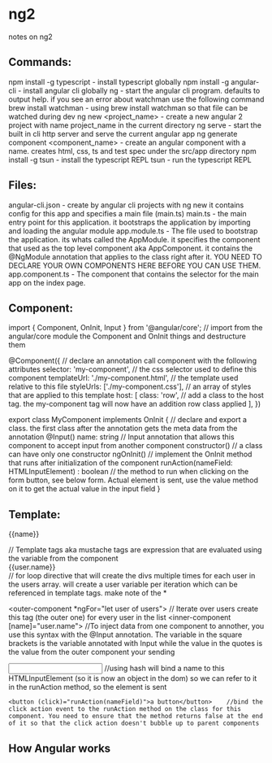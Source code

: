 # ng2
notes on ng2

## Commands:
npm install -g typescript					- install typescript globally
npm install -g angular-cli					- install angular cli globally
ng 											- start the angular cli program. defaults to output help. if you see an error about watchman use the following command
brew install watchman						- using brew install watchman so that file can be watched during dev
ng new <project_name>						- create a new angular 2 project with name project_name in the current directory
ng serve									- start the built in cli http server and serve the current angular app
ng generate component <component_name>		- create an angular component with a name. creates html, css, ts and test spec under the src/app directory
npm install -g tsun							- install the typescript REPL
tsun										- run the typescript REPL


## Files:
angular-cli.json 							- create by angular cli projects with ng new <name> it contains config for this app and specifies a main file (main.ts)
main.ts 									- the main entry point for this application. it bootstraps the application by importing and loading the angular module
app.module.ts								- The file used to bootstrap the application. its whats called the AppModule. it specifies the component that used as the top level component aka AppComponent. it contains the @NgModule annotation that applies to the class right after it. YOU NEED TO DECLARE YOUR OWN COMPONENTS HERE BEFORE YOU CAN USE THEM.
app.component.ts 							- The component that contains the selector for the main app on the index page.




## Component:

import { Component, OnInit, Input } from '@angular/core';	// import from the angular/core module the Component and OnInit things and destructure them

@Component({								// declare an annotation call component with the following attributes
	selector: 'my-component',				// the css selector used to define this component
	templateUrl: './my-component.html',		// the template used relative to this file
	styleUrls: ['./my-component.css'],		// an array of styles that are applied to this template
	host: [
		class: 'row',						// add a class to the host tag. the my-component tag will now have an addition row class applied
	],
})

export class MyComponent implements OnInit {  // declare and export a class. the first class after the annotation gets the meta data from the annotation
	@Input() name: string					// Input annotation that allows this component to accept input from another component
	constructor()							// a class can have only one constructor
	ngOnInit()								// implement the OnInit method that runs after initialization of the component
	runAction(nameField: HTMLInputElement) : boolean 	// the method to run when clicking on the form button, see below form. Actual element is sent, use the value method on it to get the actual value in the input field
}

## Template:

<p> {{name}} </p>							// Template tags aka mustache tags are expression that are evaluated using the variable from the component

<div *ngFor="let user of users"> {{user.name}} </div>	// for loop directive that will create the divs multiple times for each user in the users array. will create a user variable per iteration which can be referenced in template tags. make note of the *

<outer-component *ngFor="let user of users">				// Iterate over users create this tag (the outer one) for every user in the list
	<inner-component [name]="user.name"></inner-component> //To inject data from one component to annother, you use this syntax with the @Input annotation. The variable in the square brackets is the variable annotated with Input while the value in the quotes is the value from the outer component your sending
</outer-component>

<form>
	<input name='myName' #nameField/>						//using hash will bind a name to this HTMLInputElement (so it is now an object in the dom) so we can refer to it in the runAction method, so the element is sent

	<button (click)="runAction(nameField)">a button</button>	//bind the click action event to the runAction method on the class for this component. You need to ensure that the method returns false at the end of it so that the click action doesn't bubble up to parent components
</form>


## How Angular works












